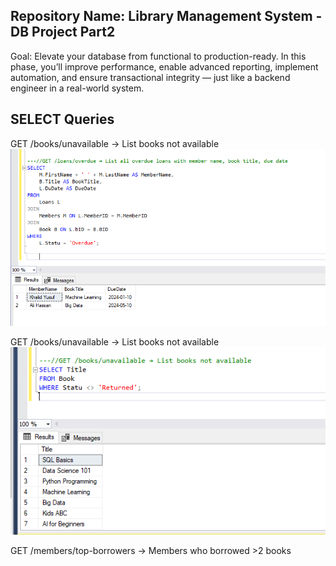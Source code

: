 ﻿## Repository Name: Library Management System - DB Project Part2 
Goal: Elevate your database from functional to production-ready. In this phase, you’ll improve 
performance, enable advanced reporting, implement automation, and ensure transactional integrity — 
just like a backend engineer in a real-world system.

## SELECT Queries
GET /books/unavailable → List books not available
![](./image/1.PNG)

GET /books/unavailable → List books not available 
![](./image/2.PNG)

GET /members/top-borrowers → Members who borrowed >2 books








